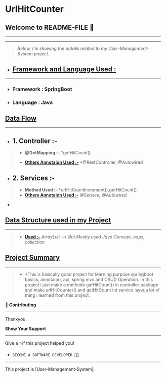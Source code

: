 # UrlHitCounter
## **Welcome to README-FILE 👋**
___
___



> *Below, I'm showing the details related to my User-Management-System project.*

-  ## [**Framework and Language Used :**](#heading-ids) ##
___
- ### Framework :  **SpringBoot**
- ### Language : **Java**


## [**Data Flow**](#heading-ids) ##
___
- ## 1. **Controller :-** ##
> - **@GetMapping :-**  *getHitCount()

> - **[Others Annotaion Used :-](#heading-ids)** *@RestController, @Autowired

- ## 2. **Services :-** ##
> - **Method Used :-**  *urlHitCountIncrement(),getHitCount()
> - **[Others Annotaion Used :-](#heading-ids)** *@Service, @Autowired*

-

## [**Data Structure used in my Project**](#heading-ids) ##
____
> - **[Used :-](#heading-ids)** *ArrayList --> But Mostly used Java Concept, oops, collection*

## [**Project Summary**](#heading-ids) ##
____
> - *This is basically good project for learning purpose springboot basics, annotaion, api, spring mvc and CRUD Operation. In this project i just make a methode getHitCount() in controller package and make urlHitCounter() and getHitCount int service layer,a lot of thing i learned from this project.



🤝 **Contributing**
___
Thankyou.

**Show Your Support**
___
Give a ⭐if this project helped you!

- ```bash
  BECOME A SOFTWARE DEVELOPER 👩‍💻

<!-- Here something icon -->


___

This project is [User-Management-System].
